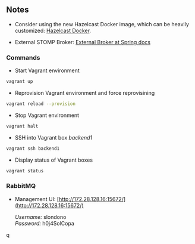 ## Notes

- Consider using the new Hazelcast Docker image, which can be heavily customized: 
[Hazelcast Docker](https://hub.docker.com/r/hazelcast/hazelcast).

- External STOMP Broker:
[External Broker at Spring docs](https://docs.spring.io/spring-framework/docs/4.3.x/spring-framework-reference/html/websocket.html#websocket-stomp-handle-broker-relay)
  
### Commands

- Start Vagrant environment
```bash
vagrant up
```

- Reprovision Vagrant environment and force reprovisining
```bash
vagrant reload --provision
```

- Stop Vagrant environment
```bash
vagrant halt
```

- SSH into Vagrant box _backend1_
```bash
vagrant ssh backend1
```

- Display status of Vagrant boxes
```bash
vagrant status
```

### RabbitMQ

- Management UI: [http://172.28.128.16:15672/](http://172.28.128.16:15672/)

  _Username:_ slondono  
  _Password:_ h0j4SolCopa
  
q
